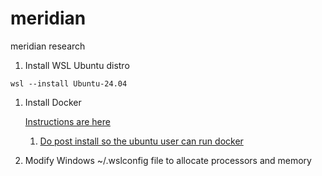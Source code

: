 # meridian
meridian research


1. Install WSL Ubuntu distro
```PS
wsl --install Ubuntu-24.04
```

1. Install Docker
   
    [Instructions are here](https://docs.docker.com/engine/install/ubuntu/)

   1. [Do post install so the ubuntu user can run docker](https://docs.docker.com/engine/install/linux-postinstall/)
  
   
1. Modify Windows ~/.wslconfig file to allocate processors and memory



